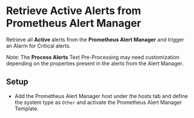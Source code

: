 Retrieve Active Alerts from Prometheus Alert Manager
====================================================

Retrieve all **Active** alerts from the **Prometheus Alert Manager** and trigger an Alarm for Critical alerts.

Note: The **Process Alerts** Text Pre-Processing may need customization depending on the properties present in the alerts from the Alert Manager.

Setup
-----
* Add the Prometheus Alert Manager host under the hosts tab and define the system type as `Other` and activate the Prometheus Alert Manager Template.
